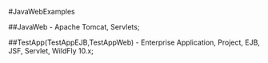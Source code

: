 #JavaWebExamples

##JavaWeb - Apache Tomcat, Servlets;

##TestApp(TestAppEJB,TestAppWeb) - Enterprise Application, Project, EJB, JSF, Servlet, WildFly 10.x;